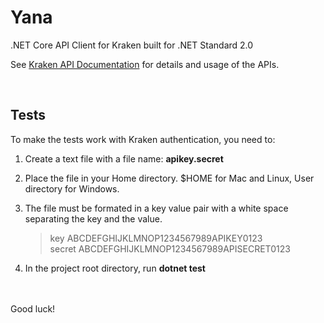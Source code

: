 # Yana
.NET Core API Client for Kraken built for .NET Standard 2.0

See [Kraken API Documentation](https://www.kraken.com/features/api) for details and usage of the APIs.


<br />

## Tests

To make the tests work with Kraken authentication, you need to:

1. Create a text file with a file name: **apikey.secret**
2. Place the file in your Home directory. $HOME for Mac and Linux, User directory for Windows.
3. The file must be formated in a key value pair with a white space separating the key and the value.

    >key ABCDEFGHIJKLMNOP1234567989APIKEY0123\
    >secret ABCDEFGHIJKLMNOP1234567989APISECRET0123
    
4. In the project root directory, run **dotnet test**

\
\
Good luck!